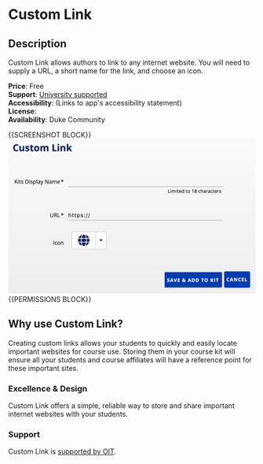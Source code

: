 # Custom Link

## Description
Custom Link allows authors to link to any internet website. You will need to supply a URL, a short name for the link, and choose an icon.

**Price**: Free   
**Support**: [University supported](https://oit.duke.edu)   
**Accessibility**: []()(Links to app's accessibility statement)    
**License**: []()  
**Availability**: Duke Community  

{{SCREENSHOT BLOCK}}
![Screenshot of Custom Link interface](./CustomLinkScreenshot.png)
{{PERMISSIONS BLOCK}}

## Why use Custom Link?
Creating custom links allows your students to quickly and easily locate important websites for course use. Storing them in your course kit will ensure all your students and course affiliates will have a reference point for these important sites.
<!--
### Pedagogy


#### how it alters relationship between faculty/students

#### learning science

#### affordances
-->
### Excellence & Design
Custom Link offers a simple, reliable way to store and share important internet websites with your students.

<!--
### Accessibility & Ubiquity

### Openness

### Standards-driven

### Scalable & Sustainable

### Security, Privacy, & Analytics

### Procurement & Licensing
-->
### Support
Custom Link is [supported by OIT](https://oit.duke.edu).
<!--
### Exclusions
-->
